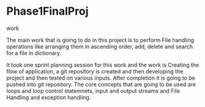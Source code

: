 # Phase1FinalProj
work

The main work that is going to do in this project is to perform File handling operations like arranging them in ascending order, add, delete and search for a file in dictionary.

It took one sprint planning session for this work and the work is Creating the flow of application, a git repository is created and then developing the project and then tested on various inputs. After completion it is going to be pushed into git repository. The core concepts that are going to be used are loops and loop control statemnets, input and output streams and File Handling and exception handling.
